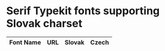 # Serif Typekit fonts supporting Slovak charset

Font Name | URL | Slovak | Czech
--------- | --- | ------ | -----
